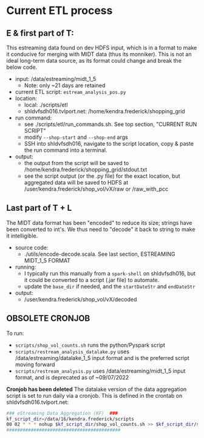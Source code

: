 

# Current ETL process

## E & first part of T:
This estreaming data found on dev HDFS input, which is in a format to make it conducive for merging with MIDT data (thus its monniker). This is not an ideal long-term data source, as its format could change and break the below code.

- input: /data/estreaming/midt_1_5
    - Note: only ~21 days are retained
- current ETL script: `estream_analysis_pos.py`
- location:
    - local: ./scripts/etl
    - shldvfsdh016.tvlport.net: /home/kendra.frederick/shopping_grid
- run command:
    - see ./scripts/etl/run_commands.sh. See top section, "CURRENT RUN SCRIPT"
    - modify `--shop-start` and `--shop-end` args
    - SSH into shldvfsdh016, navigate to the script location, copy & paste the run command into a terminal.
- output: 
    - the output from the script will be saved to /home/kendra.frederick/shopping_grid/stdout.txt
    - see the script output (or the .py file) for the exact location, but aggregated data will be saved to HDFS at /user/kendra.frederick/shop_vol/vX/raw or /raw_with_pcc

## Last part of T + L
The MIDT data format has been "encoded" to reduce its size; strings have been converted to int's. We thus need to "decode" it back to string to make it intelligible.

- source code: 
    - ./utils/encode-decode.scala. See last section, ESTREAMING MIDT_1_5 FORMAT
- running:
    - I typically run this manually from a `spark-shell` on shldvfsdh016, but it could be converted to a script (.jar file) to automate.
    - update the `base_dir` if needed, and the `startDateStr` and `endDateStr`
- output:
    - /user/kendra.frederick/shop_vol/vX/decoded



## OBSOLETE CRONJOB
To run:
- `scripts/shop_vol_counts.sh` runs the python/Pyspark script
- `scripts/restream_analysis_datalake.py` uses /data/estreaming/datalake_1_5 input format and is the preferred script moving forward
- `scripts/restream_analysis.py` uses /data/estreaming/midt_1_5 input format, and is deprecated as of ~09/07/2022

**Cronjob has been deleted**
The datalake version of the data aggregation script is set to run daily via a cronjob. This is defined in the crontab on shldvfsdh016.tvlport.net: 

```bash
### eStreaming Data Aggregation (KF)  ###
kf_script_dir=/data/16/kendra.frederick/scripts
00 02 * * * nohup $kf_script_dir/shop_vol_counts.sh >> $kf_script_dir/shop-vol-counts-out.txt 2> $kf_script_dir/shop-vol-counts-err.txt &
##########################################
```